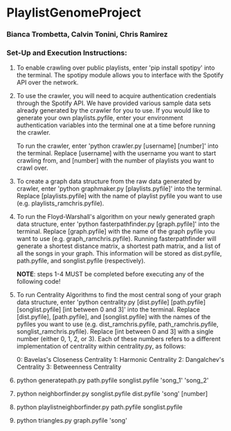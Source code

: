 # PlaylistGenomeProject
### Bianca Trombetta, Calvin Tonini, Chris Ramirez

### Set-Up and Execution Instructions:
1. To enable crawling over public playlists, enter 'pip install spotipy' into 
   the terminal. The spotipy module allows you to interface with the Spotify API 
   over the network.
   
2. To use the crawler, you will need to acquire authentication credentials 
   through the Spotify API. We have provided various sample data sets already
   generated by the crawler for you to use. If you would like to generate your 
   own playlists.pyfile, enter your environment authentication variables into 
   the terminal one at a time before running the crawler. 
   
   To run the crawler, enter 'python crawler.py [username] [number]' into the 
   terminal. Replace [username] with the username you want to start crawling 
   from, and [number] with the number of playlists you want to crawl over.

3. To create a graph data structure from the raw data generated by crawler, 
   enter 'python graphmaker.py [playlists.pyfile]' into the terminal. Replace
   [playlists.pyfile] with the name of playlist pyfile you want to use 
   (e.g. playlists\_ramchris.pyfile).

4. To run the Floyd-Warshall's algorithm on your newly generated graph data
   structure, enter 'python fasterpathfinder.py [graph.pyfile]' into the 
   terminal. Replace [graph.pyfile] with the name of the graph pyfile you want
   to use (e.g. graph\_ramchris.pyfile). Running fasterpathfinder will generate
   a shortest distance matrix, a shortest path matrix, and a list of all the 
   songs in your graph. This information will be stored as dist.pyfile, 
   path.pyfile, and songlist.pyfile (respectively).
   
   **NOTE**: steps 1-4 MUST be completed before executing any of the following 
   code!

5. To run Centrality Algorithms to find the most central song of your graph 
   data structure, enter 'python centrality.py [dist.pyfile] [path.pyfile] 
   [songlist.pyfile] [int between 0 and 3]' into the terminal. Replace 
   [dist.pyfile], [path.pyfile], and [songlist.pyfile] with the names of the 
   pyfiles you want to use (e.g. dist\_ramchris.pyfile, path\_ramchris.pyfile, 
   songlist\_ramchris.pyfile). Replace [int between 0 and 3] with a single 
   number (either 0, 1, 2, or 3). Each of these numbers refers to a different
   implementation of centrality within centrality.py, as follows:
   
   0: Bavelas's Closeness Centrality
   1: Harmonic Centrality
   2: Dangalchev's Centrality
   3: Betweenness Centrality

6. python generatepath.py path.pyfile songlist.pyfile 'song\_1' 'song\_2' 

7. python neighborfinder.py songlist.pyfile dist.pyfile 'song' [number]

8. python playlistneighborfinder.py path.pyfile songlist.pyfile

9. python triangles.py graph.pyfile 'song'